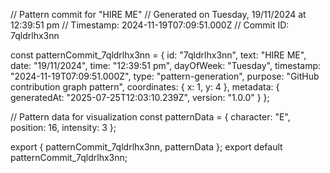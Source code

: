 // Pattern commit for "HIRE ME"
// Generated on Tuesday, 19/11/2024 at 12:39:51 pm
// Timestamp: 2024-11-19T07:09:51.000Z
// Commit ID: 7qldrlhx3nn

const patternCommit_7qldrlhx3nn = {
  id: "7qldrlhx3nn",
  text: "HIRE ME",
  date: "19/11/2024",
  time: "12:39:51 pm",
  dayOfWeek: "Tuesday",
  timestamp: "2024-11-19T07:09:51.000Z",
  type: "pattern-generation",
  purpose: "GitHub contribution graph pattern",
  coordinates: {
    x: 1,
    y: 4
  },
  metadata: {
    generatedAt: "2025-07-25T12:03:10.239Z",
    version: "1.0.0"
  }
};

// Pattern data for visualization
const patternData = {
  character: "E",
  position: 16,
  intensity: 3
};

export { patternCommit_7qldrlhx3nn, patternData };
export default patternCommit_7qldrlhx3nn;
